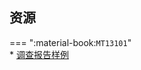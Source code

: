 ## 资源  
=== ":material-book:`MT13101`"  
    * [调查报告样例](https://api.hanximeng.com/lanzou/?url=https://cqu-openlib.lanzout.com/irXVs2fv2mib&type=down)  